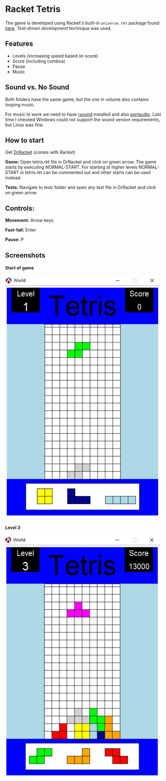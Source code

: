 # Racket Tetris

The game is developed using Racket's built-in `universe.rkt` package found [here](https://docs.racket-lang.org/teachpack/2htdpuniverse.html).
*Test-driven development* technique was used.

## Features
- Levels (increasing speed based on score)
- Score (including combos)
- Pause
- Music

## Sound vs. No Sound
Both folders have the same game, but the one in volume also contains looping music.

For music to work we need to have [rsound](https://docs.racket-lang.org/rsound/index.html) installed and also [portaudio](http://files.portaudio.com/download.html). Last time I checked Windows could not support the sound version requirements, but Linux was fine.

## How to start

Get [DrRacket](https://download.racket-lang.org/) (comes with Racket)

**Game:** Open tetris.rkt file in DrRacket and click on green arrow. The game starts by executing NORMAL-START. For starting at higher levels NORMAL-START in tetris.rkt can be commented out and other starts can be used instead.

**Tests:** Navigate to test/ folder and open any test file in DrRacket and click on green arrow.

## Controls:
**Movement:** Arrow keys

**Fast-fall:** Enter

**Pause:** P

## Screenshots

<h4>Start of game</h4>
<img src="screenshots/start.PNG" alt="Start of game" width="500"/>

<h4>Level 3</h4>
<img src="screenshots/lvl3.PNG" alt="Level 3" width="500"/>
